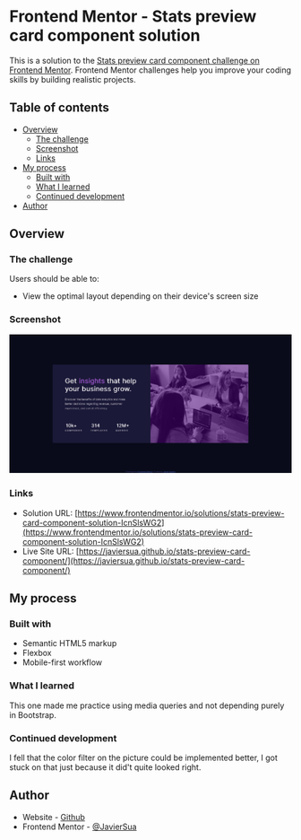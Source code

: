 # Frontend Mentor - Stats preview card component solution

This is a solution to the [Stats preview card component challenge on Frontend Mentor](https://www.frontendmentor.io/challenges/stats-preview-card-component-8JqbgoU62). Frontend Mentor challenges help you improve your coding skills by building realistic projects. 

## Table of contents

- [Overview](#overview)
  - [The challenge](#the-challenge)
  - [Screenshot](#screenshot)
  - [Links](#links)
- [My process](#my-process)
  - [Built with](#built-with)
  - [What I learned](#what-i-learned)
  - [Continued development](#continued-development)
- [Author](#author)


## Overview

### The challenge

Users should be able to:

- View the optimal layout depending on their device's screen size

### Screenshot

![](./screenshot.png)

### Links

- Solution URL: [https://www.frontendmentor.io/solutions/stats-preview-card-component-solution-IcnSlsWG2](https://www.frontendmentor.io/solutions/stats-preview-card-component-solution-IcnSlsWG2)
- Live Site URL: [https://javiersua.github.io/stats-preview-card-component/](https://javiersua.github.io/stats-preview-card-component/)

## My process

### Built with

- Semantic HTML5 markup
- Flexbox
- Mobile-first workflow

### What I learned

This one made me practice using media queries and not depending purely in Bootstrap.

### Continued development

I fell that the color filter on the picture could be implemented better, I got stuck on that just because it did't quite looked right.

## Author

- Website - [Github](https://github.com/JavierSua)
- Frontend Mentor - [@JavierSua](https://www.frontendmentor.io/profile/JavierSua)
